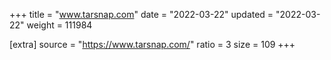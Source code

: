 +++
title = "www.tarsnap.com"
date = "2022-03-22"
updated = "2022-03-22"
weight = 111984

[extra]
source = "https://www.tarsnap.com/"
ratio = 3
size = 109
+++

